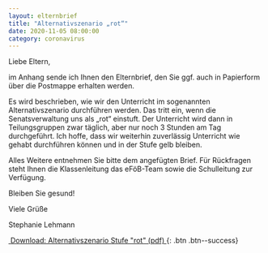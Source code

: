```yaml
---
layout: elternbrief
title: "Alternativszenario „rot“"
date: 2020-11-05 08:00:00
category: coronavirus
---
```



Liebe Eltern,

im Anhang sende ich Ihnen den Elternbrief, den Sie ggf. auch in Papierform über die Postmappe erhalten werden.

Es wird beschrieben, wie wir den Unterricht im sogenannten Alternativszenario durchführen werden. Das tritt ein, wenn
die Senatsverwaltung uns als „rot“ einstuft. Der Unterricht wird dann in Teilungsgruppen zwar täglich, aber nur noch 3
Stunden am Tag durchgeführt. Ich hoffe, dass wir weiterhin zuverlässig Unterricht wie gehabt durchführen können und in
der Stufe gelb bleiben.

Alles Weitere entnehmen Sie bitte dem angefügten Brief. Für Rückfragen steht Ihnen die Klassenleitung das eFöB-Team
sowie die Schulleitung zur Verfügung.

Bleiben Sie gesund!

Viele Grüße

Stephanie Lehmann

[<i class="fa fa-download">&nbsp;</i>Download: Alternativszenario Stufe "rot" (pdf) ](/assets/files/corona/Elternbrief_falls_Unterricht_im_Alternativszenario_Stufe_rot_des_Corona_Stufenplans_04.11.2020.pdf){: .btn .btn--success}
